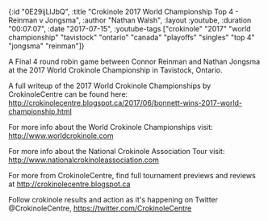 {:id "0E29ijLlJbQ",
 :title "Crokinole 2017 World Championship Top 4 - Reinman v Jongsma",
 :author "Nathan Walsh",
 :layout :youtube,
 :duration "00:07:07",
 :date "2017-07-15",
 :youtube-tags
 ["crokinole"
  "2017"
  "world championship"
  "tavistock"
  "ontario"
  "canada"
  "playoffs"
  "singles"
  "top 4"
  "jongsma"
  "reinman"]}


A Final 4 round robin game between Connor Reinman and Nathan Jongsma at the 2017 World Crokinole Championship in Tavistock, Ontario.

A full writeup of the 2017 World Crokinole Championships by CrokinoleCentre can be found here: http://crokinolecentre.blogspot.ca/2017/06/bonnett-wins-2017-world-championship.html

For more info about the World Crokinole Championships visit: http://www.worldcrokinole.com

For more info about the National Crokinole Association Tour visit: http://www.nationalcrokinoleassociation.com

For more from CrokinoleCentre, find full tournament previews and reviews at http://crokinolecentre.blogspot.ca

Follow crokinole results and action as it's happening on Twitter @CrokinoleCentre, https://twitter.com/CrokinoleCentre
